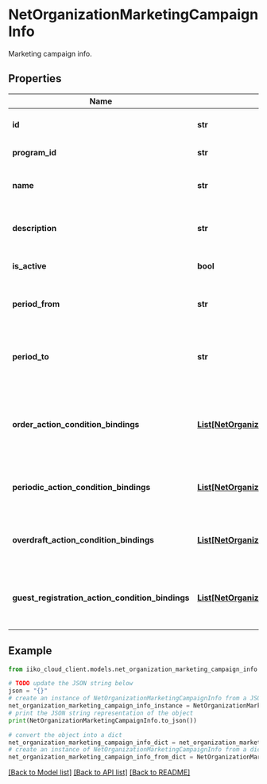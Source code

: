 # NetOrganizationMarketingCampaignInfo

Marketing campaign info.

## Properties

Name | Type | Description | Notes
------------ | ------------- | ------------- | -------------
**id** | **str** | Marketing campaign id. | [optional] 
**program_id** | **str** | Loyalty program id. | [optional] 
**name** | **str** | Loyalty program name. Can be null. | [optional] 
**description** | **str** | Marketing campaign description. Can be null. | [optional] 
**is_active** | **bool** | Marketing campaign is active. | [optional] 
**period_from** | **str** | Marketing campaign works since date. | [optional] 
**period_to** | **str** | Marketing campaign works till date. Null means limitless. | [optional] 
**order_action_condition_bindings** | [**List[NetOrganizationMarketingCampaignActionConditionBindingInfo]**](NetOrganizationMarketingCampaignActionConditionBindingInfo.md) | Conditions and actions that will be checked when order is processed. | [optional] 
**periodic_action_condition_bindings** | [**List[NetOrganizationMarketingCampaignActionConditionBindingInfo]**](NetOrganizationMarketingCampaignActionConditionBindingInfo.md) | Conditions and actions that will be checked by schedule. | [optional] 
**overdraft_action_condition_bindings** | [**List[NetOrganizationMarketingCampaignActionConditionBindingInfo]**](NetOrganizationMarketingCampaignActionConditionBindingInfo.md) | Conditions and actions that will be checked by overdraft. | [optional] 
**guest_registration_action_condition_bindings** | [**List[NetOrganizationMarketingCampaignActionConditionBindingInfo]**](NetOrganizationMarketingCampaignActionConditionBindingInfo.md) | Conditions and actions that will be checked by guest registration. | [optional] 

## Example

```python
from iiko_cloud_client.models.net_organization_marketing_campaign_info import NetOrganizationMarketingCampaignInfo

# TODO update the JSON string below
json = "{}"
# create an instance of NetOrganizationMarketingCampaignInfo from a JSON string
net_organization_marketing_campaign_info_instance = NetOrganizationMarketingCampaignInfo.from_json(json)
# print the JSON string representation of the object
print(NetOrganizationMarketingCampaignInfo.to_json())

# convert the object into a dict
net_organization_marketing_campaign_info_dict = net_organization_marketing_campaign_info_instance.to_dict()
# create an instance of NetOrganizationMarketingCampaignInfo from a dict
net_organization_marketing_campaign_info_from_dict = NetOrganizationMarketingCampaignInfo.from_dict(net_organization_marketing_campaign_info_dict)
```
[[Back to Model list]](../README.md#documentation-for-models) [[Back to API list]](../README.md#documentation-for-api-endpoints) [[Back to README]](../README.md)


